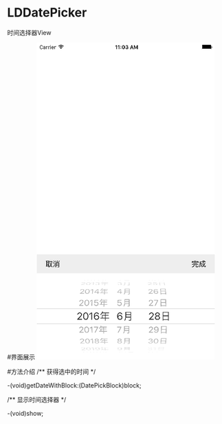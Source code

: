 # LDDatePicker
时间选择器View

#界面展示
![image](https://github.com/LD1314/LDDatePicker/raw/master/images/1.png)

#方法介绍
/** 获得选中的时间 */
 
-(void)getDateWithBlock:(DatePickBlock)block;

/** 显示时间选择器 */

-(void)show;